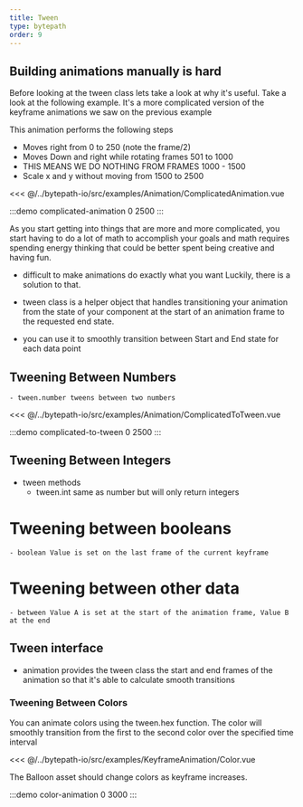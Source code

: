 ```yaml
---
title: Tween
type: bytepath
order: 9
---
```

## Building animations manually is hard
Before looking at the tween class lets take a look at why it's useful. Take a look at the following example. It's a more complicated version of the keyframe animations we saw on the previous example

This animation performs the following steps 
- Moves right from 0 to 250 (note the frame/2)
- Moves Down and right while rotating frames 501 to 1000
- THIS MEANS WE DO NOTHING FROM FRAMES 1000 - 1500
- Scale x and y without moving from 1500 to 2500

<<< @/../bytepath-io/src/examples/Animation/ComplicatedAnimation.vue

:::demo complicated-animation 0 2500
:::

As you start getting into things that are more and more complicated, you start having to do a lot of math to accomplish your goals and math requires spending energy thinking that could be better spent being creative and having fun. 
 - difficult to make animations do exactly what you want
Luckily, there is a solution to that. 

- tween class is a helper object that handles transitioning your animation from the state of your component at the start of an animation frame to the requested end state.

- you can use it to smoothly transition between Start and End state for each data point

## Tweening Between Numbers
    - tween.number tweens between two numbers

<<< @/../bytepath-io/src/examples/Animation/ComplicatedToTween.vue

:::demo complicated-to-tween 0 2500
:::

## Tweening Between Integers
- tween methods
    - tween.int same as number but will only return integers
    

# Tweening between booleans    
    - boolean Value is set on the last frame of the current keyframe 


# Tweening between other data
    - between Value A is set at the start of the animation frame, Value B at the end 


## Tween interface
    
- animation provides the tween class the start and end frames of the animation so that it's able to calculate smooth transitions

    
    
### Tweening Between Colors
You can animate colors using the tween.hex function. The color will smoothly transition from the first to the second color over the specified time interval

<<< @/../bytepath-io/src/examples/KeyframeAnimation/Color.vue

The Balloon asset should change colors as keyframe increases. 

:::demo color-animation 0 3000
:::
